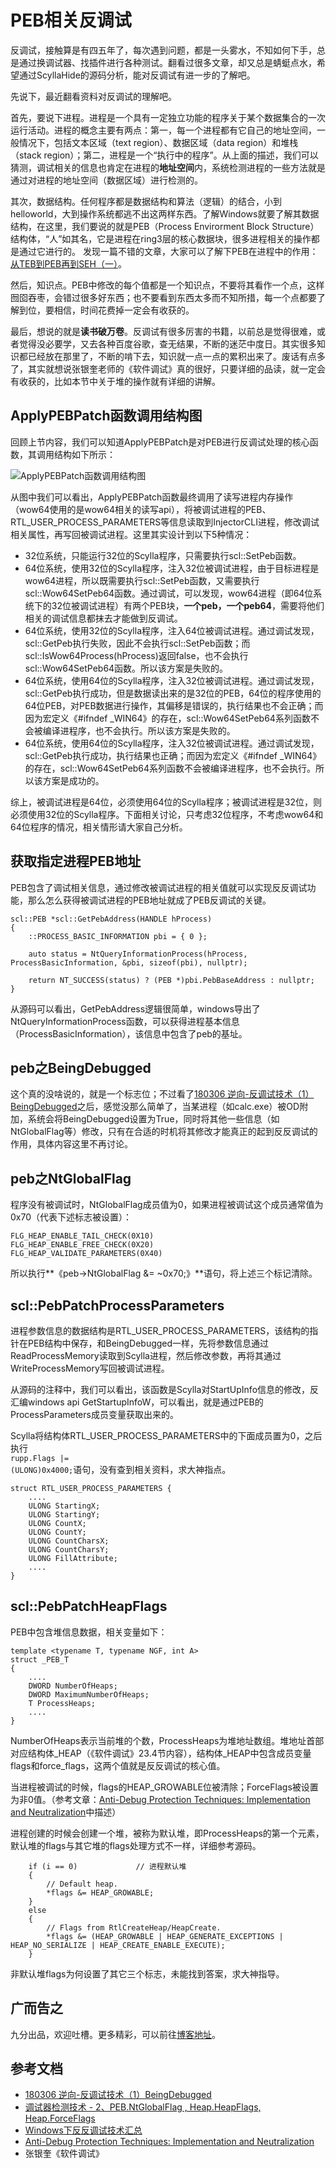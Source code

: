 # PEB相关反调试

反调试，接触算是有四五年了，每次遇到问题，都是一头雾水，不知如何下手，总是通过换调试器、找插件进行各种测试。翻看过很多文章，却又总是蜻蜓点水，希望通过ScyllaHide的源码分析，能对反调试有进一步的了解吧。

先说下，最近翻看资料对反调试的理解吧。

首先，要说下进程。进程是一个具有一定独立功能的程序关于某个数据集合的一次运行活动。进程的概念主要有两点：第一，每一个进程都有它自己的地址空间，一般情况下，包括文本区域（text region）、数据区域（data region）和堆栈（stack region）；第二，进程是一个“执行中的程序”。从上面的描述，我们可以猜测，调试相关的信息也肯定在进程的**地址空间**内，系统检测进程的一些方法就是通过对进程的地址空间（数据区域）进行检测的。

其次，数据结构。任何程序都是数据结构和算法（逻辑）的结合，小到helloworld，大到操作系统都逃不出这两样东西。了解Windows就要了解其数据结构，在这里，我们要说的就是PEB（Process Envirorment Block Structure）结构体，“人”如其名，它是进程在ring3层的核心数据块，很多进程相关的操作都是通过它进行的。
发现一篇不错的文章，大家可以了解下PEB在进程中的作用：[从TEB到PEB再到SEH（一）](https://bbs.pediy.com/thread-223816.htm)。

然后，知识点。PEB中修改的每个值都是一个知识点，不要将其看作一个点，这样囫囵吞枣，会错过很多好东西；也不要看到东西太多而不知所措，每一个点都要了解到位，要相信，时间花费掉一定会有收获的。

最后，想说的就是**读书破万卷**。反调试有很多厉害的书籍，以前总是觉得很难，或者觉得没必要学，又去各种百度谷歌，查无结果，不断的迷茫中度日。其实很多知识都已经放在那里了，不断的啃下去，知识就一点一点的累积出来了。废话有点多了，其实就想说张银奎老师的《软件调试》真的很好，只要详细的品读，就一定会有收获的，比如本节中关于堆的操作就有详细的讲解。


## ApplyPEBPatch函数调用结构图
回顾上节内容，我们可以知道ApplyPEBPatch是对PEB进行反调试处理的核心函数，其调用结构如下所示：

![ApplyPEBPatch函数调用结构图](http://ninecents.github.io/course/ScyllaHide/03%20PEB相关反调试/ApplyPEBPatch函数调用结构图.png)

从图中我们可以看出，ApplyPEBPatch函数最终调用了读写进程内存操作（wow64使用的是wow64相关的读写api），将被调试进程的PEB、RTL_USER_PROCESS_PARAMETERS等信息读取到InjectorCLI进程，修改调试相关属性，再写回被调试进程。这里其实设计到以下5种情况：
- 32位系统，只能运行32位的Scylla程序，只需要执行scl::SetPeb函数。
- 64位系统，使用32位的Scylla程序，注入32位被调试进程，由于目标进程是wow64进程，所以既需要执行scl::SetPeb函数，又需要执行scl::Wow64SetPeb64函数。通过调试，可以发现，wow64进程（即64位系统下的32位被调试进程）有两个PEB块，**一个peb，一个peb64**，需要将他们相关的调试信息都抹去才能做到反调试。
- 64位系统，使用32位的Scylla程序，注入64位被调试进程。通过调试发现，scl::GetPeb执行失败，因此不会执行scl::SetPeb函数；而scl::IsWow64Process(hProcess)返回false，也不会执行scl::Wow64SetPeb64函数。所以该方案是失败的。
- 64位系统，使用64位的Scylla程序，注入32位被调试进程。通过调试发现，scl::GetPeb执行成功，但是数据读出来的是32位的PEB，64位的程序使用的64位PEB，对PEB数据进行操作，其偏移是错误的，执行结果也不会正确；而因为宏定义《#ifndef _WIN64》的存在，scl::Wow64SetPeb64系列函数不会被编译进程序，也不会执行。所以该方案是失败的。
- 64位系统，使用64位的Scylla程序，注入32位被调试进程。通过调试发现，scl::GetPeb执行成功，执行结果也正确；而因为宏定义《#ifndef _WIN64》的存在，scl::Wow64SetPeb64系列函数不会被编译进程序，也不会执行。所以该方案是成功的。

综上，被调试进程是64位，必须使用64位的Scylla程序；被调试进程是32位，则必须使用32位的Scylla程序。下面相关讨论，只考虑32位程序，不考虑wow64和64位程序的情况，相关情形请大家自己分析。

## 获取指定进程PEB地址
PEB包含了调试相关信息，通过修改被调试进程的相关值就可以实现反反调试功能，那么怎么获得被调试进程的PEB地址就成了PEB反调试的关键。

    scl::PEB *scl::GetPebAddress(HANDLE hProcess)
    {
        ::PROCESS_BASIC_INFORMATION pbi = { 0 };

        auto status = NtQueryInformationProcess(hProcess, ProcessBasicInformation, &pbi, sizeof(pbi), nullptr);

        return NT_SUCCESS(status) ? (PEB *)pbi.PebBaseAddress : nullptr;
    }

从源码可以看出，GetPebAddress逻辑很简单，windows导出了NtQueryInformationProcess函数，可以获得进程基本信息（ProcessBasicInformation），该信息中包含了peb的基址。

## peb之BeingDebugged
这个真的没啥说的，就是一个标志位；不过看了[180306 逆向-反调试技术（1）BeingDebugged](https://blog.csdn.net/whklhhhh/article/details/79656200)之后，感觉没那么简单了，当某进程（如calc.exe）被OD附加，系统会将BeingDebugged设置为True，同时将其他一些信息（如NtGlobalFlag等）修改，只有在合适的时机将其修改才能真正的起到反反调试的作用，具体内容这里不再讨论。

## peb之NtGlobalFlag
程序没有被调试时，NtGlobalFlag成员值为0，如果进程被调试这个成员通常值为0x70（代表下述标志被设置）：

    FLG_HEAP_ENABLE_TAIL_CHECK(0X10)
    FLG_HEAP_ENABLE_FREE_CHECK(0X20)
    FLG_HEAP_VALIDATE_PARAMETERS(0X40)

所以执行**《peb->NtGlobalFlag &= ~0x70;》**语句，将上述三个标记清除。

## scl::PebPatchProcessParameters
进程参数信息的数据结构是RTL_USER_PROCESS_PARAMETERS，该结构的指针在PEB结构中保存，和BeingDebugged一样，先将参数信息通过ReadProcessMemory读取到Scylla进程，然后修改参数，再将其通过WriteProcessMemory写回被调试进程。

从源码的注释中，我们可以看出，该函数是Scylla对StartUpInfo信息的修改，反汇编windows api GetStartupInfoW，可以看出，就是通过PEB的ProcessParameters成员变量获取出来的。

Scylla将结构体RTL_USER_PROCESS_PARAMETERS中的下面成员置为0，之后执行<code> rupp.Flags |= (ULONG)0x4000;</code>语句，没有查到相关资料，求大神指点。

    struct RTL_USER_PROCESS_PARAMETERS {
        ....
        ULONG StartingX;
        ULONG StartingY;
        ULONG CountX;
        ULONG CountY;
        ULONG CountCharsX;
        ULONG CountCharsY;
        ULONG FillAttribute;
        ....
    }


## scl::PebPatchHeapFlags
PEB中包含堆信息数据，相关变量如下：

    template <typename T, typename NGF, int A>
    struct _PEB_T
    {
        ....
        DWORD NumberOfHeaps;
        DWORD MaximumNumberOfHeaps;
        T ProcessHeaps;
        ....
    }

NumberOfHeaps表示当前堆的个数，ProcessHeaps为堆地址数组。堆地址首部对应结构体_HEAP（《软件调试》23.4节内容），结构体_HEAP中包含成员变量flags和force_flags，这两个值就是反反调试的核心值。

当进程被调试的时候，flags的HEAP_GROWABLE位被清除；ForceFlags被设置为非0值。（参考文章：[Anti-Debug Protection Techniques: Implementation and Neutralization](https://www.codeproject.com/Articles/1090943/Anti-Debug-Protection-Techniques-Implementation-an?msg=5242911)中描述）

进程创建的时候会创建一个堆，被称为默认堆，即ProcessHeaps的第一个元素，默认堆的flags与其它堆的flags处理方式不一样，详细参考源码。

        if (i == 0)             // 进程默认堆
        {
            // Default heap.
            *flags &= HEAP_GROWABLE;
        }
        else
        {
            // Flags from RtlCreateHeap/HeapCreate.
            *flags &= (HEAP_GROWABLE | HEAP_GENERATE_EXCEPTIONS | HEAP_NO_SERIALIZE | HEAP_CREATE_ENABLE_EXECUTE);
        }

非默认堆flags为何设置了其它三个标志，未能找到答案，求大神指导。


[//]: <> (## Anti-Debug测试)

[//]: <> ( - 将被调试进程调试标志位设置为1，附加调试器，检测该标志位如果为0，则表示被ScyllaHide《或者别的调试器》修改了该标志位，通过该方法即可检测到调试器。 )

[//]: <> (- 堆数据结构操作，自己创建一块有特殊属性的堆，如果被Scylla或者其他调试器修改了，就表示检测到调试器。)

## 广而告之
九分出品，欢迎吐槽。更多精彩，可以前往[博客地址](https://ninecents.github.io)。

## 参考文档
- [180306 逆向-反调试技术（1）BeingDebugged](https://blog.csdn.net/whklhhhh/article/details/79656200)
- [调试器检测技术 - 2、PEB.NtGlobalFlag , Heap.HeapFlags, Heap.ForceFlags](https://blog.csdn.net/zhoujiaxq/article/details/23169587)
- [Windows下反反调试技术汇总](https://www.imuo.com/a/b578b307f41f49216d09a4b02a7fb3b056559669d6b4cdba78827de49856cb0d)
- [Anti-Debug Protection Techniques: Implementation and Neutralization](https://www.codeproject.com/Articles/1090943/Anti-Debug-Protection-Techniques-Implementation-an?msg=5242911)
- 张银奎《软件调试》
